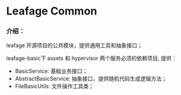 # Leafage Common

### 介绍：

leafage 开源项目的公共模块，提供通用工具和抽象接口；

leafage-basic下 assets 和 hypervisor 两个服务必须的依赖项目, 提供：

- BasicService: 基础业务接口；
- AbstractBasicService: 抽象接口，提供随机代码生成逻辑方法；
- FileBasicUtils: 文件操作工具类；
